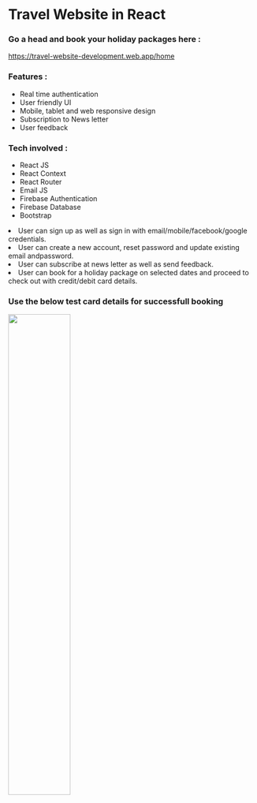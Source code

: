 # Travel Website in React
### Go a head and book your holiday packages here : <br/>
https://travel-website-development.web.app/home


### Features :
<ul>
  <li>Real time authentication</li>
  <li>User friendly UI</li>
   <li>Mobile, tablet and web responsive design</li>
  <li>Subscription to News letter</li>
  <li>User feedback</li>
 </ul>
 

### Tech involved :
<ul>
  <li>React JS</li>
  <li>React Context</li>
  <li>React Router</li>
  <li>Email JS</li>
  <li>Firebase Authentication</li>
  <li>Firebase Database</li>
  <li>Bootstrap</li>
 </ul>
 
<li>User can sign up as well as sign in with email/mobile/facebook/google credentials.</li>
<li>User can create a new account, reset password and update existing email andpassword.</li>
<li>User can subscribe at news letter as well as send feedback.</li>
<li>User can book for a holiday package on selected dates and proceed to check out with credit/debit card details.</li>

### Use the below test card details for successfull booking



<img src="https://user-images.githubusercontent.com/69914580/137534840-3a5a4325-fced-420d-bb51-5a8fe2b3a40d.JPG" width="50%" height="50%"/>
